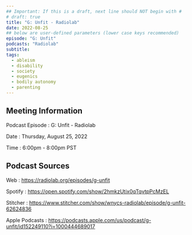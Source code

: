 ```yaml
---
## Important: If this is a draft, next line should NOT begin with #
# draft: true
title: "G: Unfit - Radiolab"
date: 2022-08-25
## below are user-defined parameters (lower case keys recommended)
episode: "G: Unfit"
podcasts: "Radiolab"
subtitle:
tags:
  - ableism
  - disability
  - society
  - eugenics
  - bodily autonomy
  - parenting
---
```


## Meeting Information

Podcast Episode
:   G: Unfit - Radiolab

Date
:   Thursday, August 25, 2022

Time
:   6:00pm - 8:00pm PST

## Podcast Sources

Web
:   https://radiolab.org/episodes/g-unfit

Spotify
:   https://open.spotify.com/show/2hmkzUtix0qTqvtpPcMzEL

Stitcher
:   https://www.stitcher.com/show/wnycs-radiolab/episode/g-unfit-62624836

Apple Podcasts
:   https://podcasts.apple.com/us/podcast/g-unfit/id152249110?i=1000444689017

